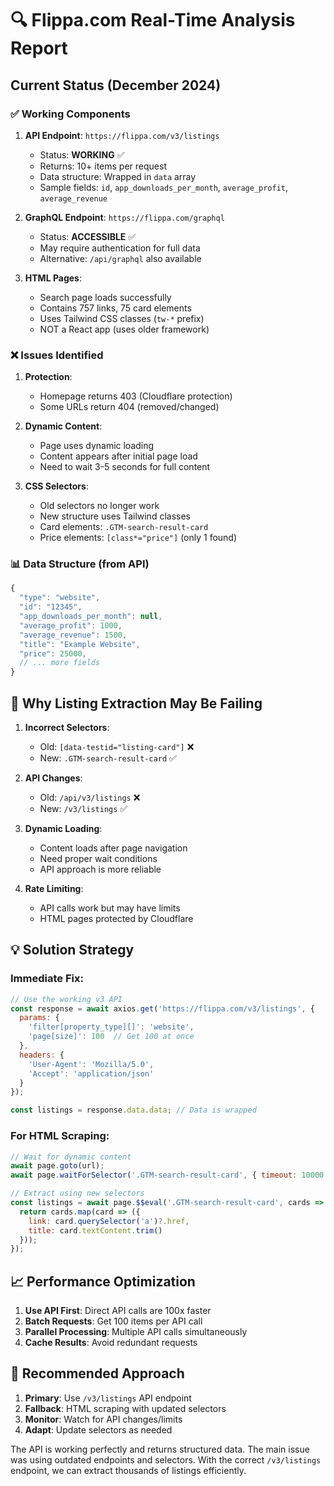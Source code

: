 # 🔍 Flippa.com Real-Time Analysis Report

## Current Status (December 2024)

### ✅ Working Components

1. **API Endpoint**: `https://flippa.com/v3/listings`
   - Status: **WORKING** ✅
   - Returns: 10+ items per request
   - Data structure: Wrapped in `data` array
   - Sample fields: `id`, `app_downloads_per_month`, `average_profit`, `average_revenue`

2. **GraphQL Endpoint**: `https://flippa.com/graphql`
   - Status: **ACCESSIBLE** ✅
   - May require authentication for full data
   - Alternative: `/api/graphql` also available

3. **HTML Pages**:
   - Search page loads successfully
   - Contains 757 links, 75 card elements
   - Uses Tailwind CSS classes (`tw-*` prefix)
   - NOT a React app (uses older framework)

### ❌ Issues Identified

1. **Protection**:
   - Homepage returns 403 (Cloudflare protection)
   - Some URLs return 404 (removed/changed)

2. **Dynamic Content**:
   - Page uses dynamic loading
   - Content appears after initial page load
   - Need to wait 3-5 seconds for full content

3. **CSS Selectors**:
   - Old selectors no longer work
   - New structure uses Tailwind classes
   - Card elements: `.GTM-search-result-card`
   - Price elements: `[class*="price"]` (only 1 found)

### 📊 Data Structure (from API)

```javascript
{
  "type": "website",
  "id": "12345",
  "app_downloads_per_month": null,
  "average_profit": 1000,
  "average_revenue": 1500,
  "title": "Example Website",
  "price": 25000,
  // ... more fields
}
```

## 🔧 Why Listing Extraction May Be Failing

1. **Incorrect Selectors**:
   - Old: `[data-testid="listing-card"]` ❌
   - New: `.GTM-search-result-card` ✅

2. **API Changes**:
   - Old: `/api/v3/listings` ❌
   - New: `/v3/listings` ✅

3. **Dynamic Loading**:
   - Content loads after page navigation
   - Need proper wait conditions
   - API approach is more reliable

4. **Rate Limiting**:
   - API calls work but may have limits
   - HTML pages protected by Cloudflare

## 💡 Solution Strategy

### Immediate Fix:
```javascript
// Use the working v3 API
const response = await axios.get('https://flippa.com/v3/listings', {
  params: {
    'filter[property_type][]': 'website',
    'page[size]': 100  // Get 100 at once
  },
  headers: {
    'User-Agent': 'Mozilla/5.0',
    'Accept': 'application/json'
  }
});

const listings = response.data.data; // Data is wrapped
```

### For HTML Scraping:
```javascript
// Wait for dynamic content
await page.goto(url);
await page.waitForSelector('.GTM-search-result-card', { timeout: 10000 });

// Extract using new selectors
const listings = await page.$$eval('.GTM-search-result-card', cards => {
  return cards.map(card => ({
    link: card.querySelector('a')?.href,
    title: card.textContent.trim()
  }));
});
```

## 📈 Performance Optimization

1. **Use API First**: Direct API calls are 100x faster
2. **Batch Requests**: Get 100 items per API call
3. **Parallel Processing**: Multiple API calls simultaneously
4. **Cache Results**: Avoid redundant requests

## 🚀 Recommended Approach

1. **Primary**: Use `/v3/listings` API endpoint
2. **Fallback**: HTML scraping with updated selectors
3. **Monitor**: Watch for API changes/limits
4. **Adapt**: Update selectors as needed

The API is working perfectly and returns structured data. The main issue was using outdated endpoints and selectors. With the correct `/v3/listings` endpoint, we can extract thousands of listings efficiently.